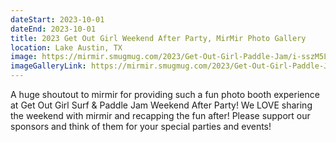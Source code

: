 ```yaml
---
dateStart: 2023-10-01
dateEnd: 2023-10-01
title: 2023 Get Out Girl Weekend After Party, MirMir Photo Gallery
location: Lake Austin, TX
image: https://mirmir.smugmug.com/2023/Get-Out-Girl-Paddle-Jam/i-sszM5L5/A
imageGalleryLink: https://mirmir.smugmug.com/2023/Get-Out-Girl-Paddle-Jam/
---
```

A huge shoutout to mirmir for providing such a fun photo booth experience at Get Out Girl Surf & Paddle Jam Weekend After Party! We LOVE sharing the weekend with mirmir and recapping the fun after! Please support our sponsors and think of them for your special parties and events!